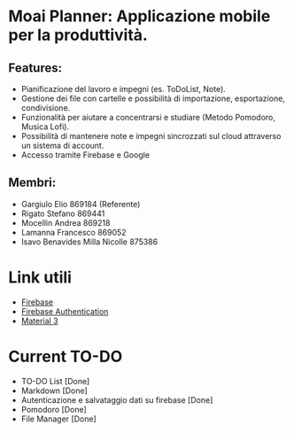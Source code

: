 # Moai Planner: Applicazione mobile per la produttività.

## Features:

- Pianificazione del lavoro e impegni (es. ToDoList, Note).
- Gestione dei file con cartelle e possibilità di importazione, esportazione, condivisione.
- Funzionalità per aiutare a concentrarsi e studiare (Metodo Pomodoro, Musica Lofi).
- Possibilità di mantenere note e impegni sincrozzati sul cloud attraverso un sistema di account.
- Accesso tramite Firebase e Google

## Membri:

- Gargiulo Elio 869184 (Referente)
- Rigato Stefano 869441
- Mocellin Andrea 869218
- Lamanna Francesco 869052
- Isavo Benavides Milla Nicolle 875386  

# Link utili
- [Firebase](https://firebase.google.com/docs/reference/kotlin/packages?authuser=1)
- [Firebase Authentication](https://firebase.google.com/docs/auth/android/start?authuser=1#kotlin+ktx_2)
- [Material 3](https://m3.material.io/)

# Current TO-DO
- TO-DO List [Done]
- Markdown [Done]
- Autenticazione e salvataggio dati su firebase [Done]
- Pomodoro [Done]
- File Manager [Done]
